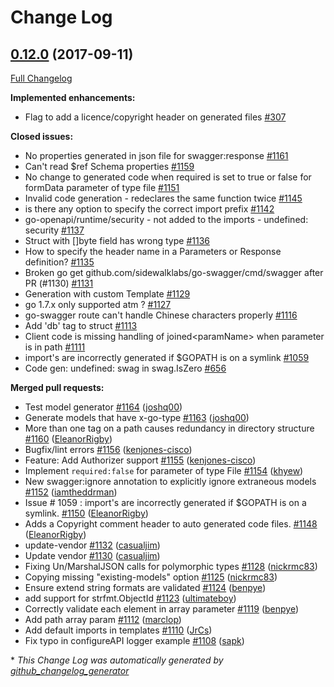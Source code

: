 # Change Log

## [0.12.0](https://github.com/sidewalklabs/go-swagger/tree/0.12.0) (2017-09-11)
[Full Changelog](https://github.com/sidewalklabs/go-swagger/compare/0.11.0...0.12.0)

**Implemented enhancements:**

- Flag to add a licence/copyright header on generated files  [\#307](https://github.com/sidewalklabs/go-swagger/issues/307)

**Closed issues:**

- No properties generated in json file for swagger:response [\#1161](https://github.com/sidewalklabs/go-swagger/issues/1161)
- Can't read $ref Schema properties [\#1159](https://github.com/sidewalklabs/go-swagger/issues/1159)
- No change to generated code when required is set to true or false for formData parameter of type file [\#1151](https://github.com/sidewalklabs/go-swagger/issues/1151)
- Invalid code generation - redeclares the same function twice [\#1145](https://github.com/sidewalklabs/go-swagger/issues/1145)
- is there any option to specify the correct import prefix [\#1142](https://github.com/sidewalklabs/go-swagger/issues/1142)
- go-openapi/runtime/security - not added to the imports - undefined: security [\#1137](https://github.com/sidewalklabs/go-swagger/issues/1137)
- Struct with \[\]byte field has wrong type [\#1136](https://github.com/sidewalklabs/go-swagger/issues/1136)
- How to specify the header name in a Parameters or Response definition? [\#1135](https://github.com/sidewalklabs/go-swagger/issues/1135)
- Broken go get github.com/sidewalklabs/go-swagger/cmd/swagger after PR \(\#1130\) [\#1131](https://github.com/sidewalklabs/go-swagger/issues/1131)
- Generation with custom Template [\#1129](https://github.com/sidewalklabs/go-swagger/issues/1129)
- go 1.7.x only supported atm ? [\#1127](https://github.com/sidewalklabs/go-swagger/issues/1127)
- go-swagger route can't handle Chinese characters properly [\#1116](https://github.com/sidewalklabs/go-swagger/issues/1116)
- Add 'db' tag to struct [\#1113](https://github.com/sidewalklabs/go-swagger/issues/1113)
- Client code is missing handling of joined\<paramName\> when parameter is in path [\#1111](https://github.com/sidewalklabs/go-swagger/issues/1111)
- import's are incorrectly generated if $GOPATH is on a symlink [\#1059](https://github.com/sidewalklabs/go-swagger/issues/1059)
- Code gen: undefined: swag in swag.IsZero [\#656](https://github.com/sidewalklabs/go-swagger/issues/656)

**Merged pull requests:**

- Test model generator [\#1164](https://github.com/sidewalklabs/go-swagger/pull/1164) ([joshq00](https://github.com/joshq00))
- Generate models that have x-go-type [\#1163](https://github.com/sidewalklabs/go-swagger/pull/1163) ([joshq00](https://github.com/joshq00))
- More than one tag on a path causes redundancy in directory structure [\#1160](https://github.com/sidewalklabs/go-swagger/pull/1160) ([EleanorRigby](https://github.com/EleanorRigby))
- Bugfix/lint errors [\#1156](https://github.com/sidewalklabs/go-swagger/pull/1156) ([kenjones-cisco](https://github.com/kenjones-cisco))
- Feature: Add Authorizer support [\#1155](https://github.com/sidewalklabs/go-swagger/pull/1155) ([kenjones-cisco](https://github.com/kenjones-cisco))
- Implement `required:false` for parameter of type File [\#1154](https://github.com/sidewalklabs/go-swagger/pull/1154) ([khyew](https://github.com/khyew))
- New swagger:ignore annotation to explicitly ignore extraneous models [\#1152](https://github.com/sidewalklabs/go-swagger/pull/1152) ([iamtheddrman](https://github.com/iamtheddrman))
- Issue \# 1059 : import's are incorrectly generated if $GOPATH is on a symlink.  [\#1150](https://github.com/sidewalklabs/go-swagger/pull/1150) ([EleanorRigby](https://github.com/EleanorRigby))
- Adds a Copyright comment header to auto generated code files. [\#1148](https://github.com/sidewalklabs/go-swagger/pull/1148) ([EleanorRigby](https://github.com/EleanorRigby))
- update-vendor [\#1132](https://github.com/sidewalklabs/go-swagger/pull/1132) ([casualjim](https://github.com/casualjim))
- Update vendor [\#1130](https://github.com/sidewalklabs/go-swagger/pull/1130) ([casualjim](https://github.com/casualjim))
- Fixing Un/MarshalJSON calls for polymorphic types [\#1128](https://github.com/sidewalklabs/go-swagger/pull/1128) ([nickrmc83](https://github.com/nickrmc83))
- Copying missing "existing-models" option [\#1125](https://github.com/sidewalklabs/go-swagger/pull/1125) ([nickrmc83](https://github.com/nickrmc83))
- Ensure extend string formats are validated [\#1124](https://github.com/sidewalklabs/go-swagger/pull/1124) ([benpye](https://github.com/benpye))
- add support for strfmt.ObjectId [\#1123](https://github.com/sidewalklabs/go-swagger/pull/1123) ([ultimateboy](https://github.com/ultimateboy))
- Correctly validate each element in array parameter [\#1119](https://github.com/sidewalklabs/go-swagger/pull/1119) ([benpye](https://github.com/benpye))
- Add path array param [\#1112](https://github.com/sidewalklabs/go-swagger/pull/1112) ([marclop](https://github.com/marclop))
- Add default imports in templates [\#1110](https://github.com/sidewalklabs/go-swagger/pull/1110) ([JrCs](https://github.com/JrCs))
- Fix typo in configureAPI logger example [\#1108](https://github.com/sidewalklabs/go-swagger/pull/1108) ([sapk](https://github.com/sapk))


\* *This Change Log was automatically generated by [github_changelog_generator](https://github.com/skywinder/Github-Changelog-Generator)*
